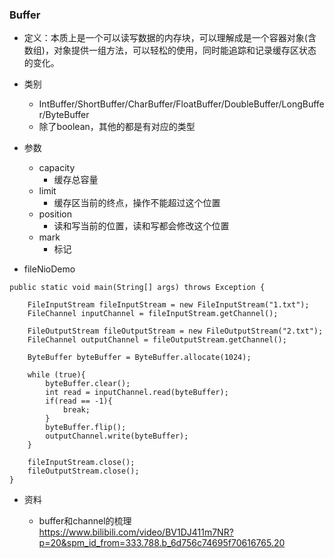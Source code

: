 ### Buffer

- 定义：本质上是一个可以读写数据的内存块，可以理解成是一个容器对象(含数组)，对象提供一组方法，可以轻松的使用，同时能追踪和记录缓存区状态的变化。
- 类别
  - IntBuffer/ShortBuffer/CharBuffer/FloatBuffer/DoubleBuffer/LongBuffer/ByteBuffer
  - 除了boolean，其他的都是有对应的类型
- 参数
  - capacity
    - 缓存总容量
  - limit
    - 缓存区当前的终点，操作不能超过这个位置
  - position
    - 读和写当前的位置，读和写都会修改这个位置
  - mark
    - 标记

- fileNioDemo

```
public static void main(String[] args) throws Exception {

    FileInputStream fileInputStream = new FileInputStream("1.txt");
    FileChannel inputChannel = fileInputStream.getChannel();

    FileOutputStream fileOutputStream = new FileOutputStream("2.txt");
    FileChannel outputChannel = fileOutputStream.getChannel();

    ByteBuffer byteBuffer = ByteBuffer.allocate(1024);

    while (true){
        byteBuffer.clear();
        int read = inputChannel.read(byteBuffer);
        if(read == -1){
            break;
        }
        byteBuffer.flip();
        outputChannel.write(byteBuffer);
    }

    fileInputStream.close();
    fileOutputStream.close();
}
```





- 资料

  - buffer和channel的梳理 https://www.bilibili.com/video/BV1DJ411m7NR?p=20&spm_id_from=333.788.b_6d756c74695f70616765.20

  

